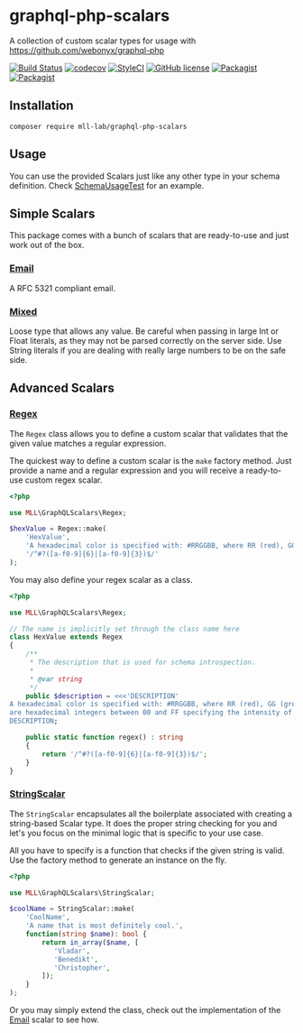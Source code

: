 # graphql-php-scalars

A collection of custom scalar types for usage with https://github.com/webonyx/graphql-php

[![Build Status](https://travis-ci.org/mll-lab/graphql-php-scalars.svg?branch=master)](https://travis-ci.org/mll-lab/graphql-php-scalars)
[![codecov](https://codecov.io/gh/mll-lab/graphql-php-scalars/branch/master/graph/badge.svg)](https://codecov.io/gh/mll-lab/graphql-php-scalars)
[![StyleCI](https://github.styleci.io/repos/150426104/shield?branch=master)](https://github.styleci.io/repos/150426104)
[![GitHub license](https://img.shields.io/github/license/mll-lab/graphql-php-scalars.svg)](https://github.com/mll-lab/graphql-php-scalars/blob/master/LICENSE)
[![Packagist](https://img.shields.io/packagist/v/mll-lab/graphql-php-scalars.svg)](https://packagist.org/packages/mll-lab/graphql-php-scalars)
[![Packagist](https://img.shields.io/packagist/dt/mll-lab/graphql-php-scalars.svg)](https://packagist.org/packages/mll-lab/graphql-php-scalars)

## Installation

    composer require mll-lab/graphql-php-scalars

## Usage

You can use the provided Scalars just like any other type in your schema definition.
Check [SchemaUsageTest](tests/SchemaUsageTest.php) for an example. 

## Simple Scalars

This package comes with a bunch of scalars that are ready-to-use and just work out of the box.

### [Email](src/Email.php)

A RFC 5321 compliant email.

### [Mixed](src/Mixed.php)

Loose type that allows any value. Be careful when passing in large Int or Float literals,
as they may not be parsed correctly on the server side. Use String literals if you are
dealing with really large numbers to be on the safe side.

## Advanced Scalars

### [Regex](src/Regex.php)

The `Regex` class allows you to define a custom scalar that validates that the given
value matches a regular expression.

The quickest way to define a custom scalar is the `make` factory method. Just provide
a name and a regular expression and you will receive a ready-to-use custom regex scalar.

```php
<?php

use MLL\GraphQLScalars\Regex;

$hexValue = Regex::make(
    'HexValue',
    'A hexadecimal color is specified with: #RRGGBB, where RR (red), GG (green) and BB (blue) are hexadecimal integers between 00 and FF specifying the intensity of the color.',
    '/^#?([a-f0-9]{6}|[a-f0-9]{3})$/'
);
```

You may also define your regex scalar as a class.

```php
<?php

use MLL\GraphQLScalars\Regex;

// The name is implicitly set through the class name here
class HexValue extends Regex
{
    /**
     * The description that is used for schema introspection.
     *
     * @var string
     */
    public $description = <<<'DESCRIPTION'
A hexadecimal color is specified with: #RRGGBB, where RR (red), GG (green) and BB (blue)
are hexadecimal integers between 00 and FF specifying the intensity of the color.
DESCRIPTION;

    public static function regex() : string
    {
        return '/^#?([a-f0-9]{6}|[a-f0-9]{3})$/';
    }
}
```

### [StringScalar](StringScalar.php)

The `StringScalar` encapsulates all the boilerplate associated with creating a string-based Scalar type.
It does the proper string checking for you and let's you focus on the minimal logic that is specific to your use case.

All you have to specify is a function that checks if the given string is valid. Use the factory method
to generate an instance on the fly.

```php
<?php

use MLL\GraphQLScalars\StringScalar;

$coolName = StringScalar::make(
    'CoolName',
    'A name that is most definitely cool.',
    function(string $name): bool {
        return in_array($name, [
           'Vladar',
           'Benedikt',
           'Christopher',
        ]);
    }
);
```

Or you may simply extend the class, check out the implementation of the [Email](src/Email.php) scalar to see how.

